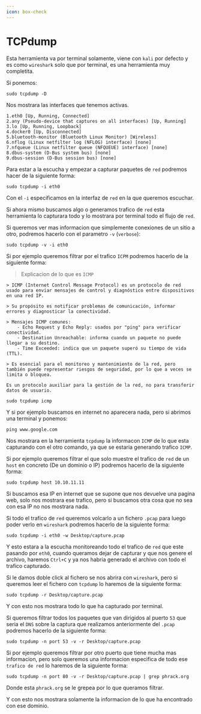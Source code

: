 ```yaml
---
icon: box-check
---
```


# TCPdump

Esta herramienta va por terminal solamente, viene con `kali` por defecto y es como `wireshark` solo que por terminal, es una herramienta muy completita.

Si ponemos:

```shell
sudo tcpdump -D
```

Nos mostrara las interfaces que tenemos activas.

```
1.eth0 [Up, Running, Connected]
2.any (Pseudo-device that captures on all interfaces) [Up, Running]
3.lo [Up, Running, Loopback]
4.docker0 [Up, Disconnected]
5.bluetooth-monitor (Bluetooth Linux Monitor) [Wireless]
6.nflog (Linux netfilter log (NFLOG) interface) [none]
7.nfqueue (Linux netfilter queue (NFQUEUE) interface) [none]
8.dbus-system (D-Bus system bus) [none]
9.dbus-session (D-Bus session bus) [none]
```

Para estar a la escucha y empezar a capturar paquetes de `red` podremos hacer de la siguiente forma:

```shell
sudo tcpdump -i eth0
```

Con el `-i` especificamos en la interfaz de `red` en la que queremos escuchar.

Si ahora mismo buscamos algo o generamos trafico de `red` esta herramienta lo capturara todo y lo mostrara por terminal todo el flujo de `red`.

Si queremos ver mas informacion que simplemente conexiones de un sitio a otro, podremos hacerlo con el parametro `-v` (`verbose`):

```shell
sudo tcpdump -v -i eth0
```

Si por ejemplo queremos filtrar por el trafico `ICPM` podremos hacerlo de la siguiente forma:

> Explicacion de lo que es `ICMP`

```
> ICMP (Internet Control Message Protocol) es un protocolo de red usado para enviar mensajes de control y diagnóstico entre dispositivos en una red IP.

> Su propósito es notificar problemas de comunicación, informar errores y diagnosticar la conectividad.

> Mensajes ICMP comunes:
    - Echo Request y Echo Reply: usados por "ping" para verificar conectividad.
    - Destination Unreachable: informa cuando un paquete no puede llegar a su destino.
    - Time Exceeded: indica que un paquete superó su tiempo de vida (TTL).

> Es esencial para el monitoreo y mantenimiento de la red, pero también puede representar riesgos de seguridad, por lo que a veces se limita o bloquea.

Es un protocolo auxiliar para la gestión de la red, no para transferir datos de usuario.
```

```shell
sudo tcpdump icmp
```

Y si por ejemplo buscamos en internet no aparecera nada, pero si abrimos una terminal y ponemos:

```shell
ping www.google.com
```

Nos mostrara en la herramienta `tcpdump` la informacon `ICMP` de lo que esta capturando con el otro comando, ya que se estaria generando trafico `ICMP`.

Si por ejemplo queremos filtrar el que solo muestre el trafico de `red` de un `host` en concreto (De un dominio o IP) podremos hacerlo de la siguiente forma:

```shell
sudo tcpdump host 10.10.11.11
```

Si buscamos esa IP en internet que se supone que nos devuelve una pagina web, solo nos mostrara ese trafico, pero si buscamos otra cosa que no sea con esa IP no nos mostrara nada.

Si todo el trafico de `red` queremos volcarlo a un fichero `.pcap` para luego poder verlo en `wireshark` podremos hacerlo de la siguiente forma:

```shell
sudo tcpdump -i eth0 -w Desktop/capture.pcap
```

Y esto estara a la escucha monitoreando todo el trafico de `red` que este pasando por `eth0`, cuando queramos dejar de capturar y que nos genere el archivo, haremos `Ctrl+C` y ya nos habria generado el archivo con todo el trafico capturado.

Si le damos doble click al fichero se nos abrira con `wireshark`, pero si queremos leer el fichero con `tcpdump` lo haremos de la siguiente forma:

```shell
sudo tcpdump -r Desktop/capture.pcap
```

Y con esto nos mostrara todo lo que ha capturado por terminal.

Si queremos filtrar todos los paquetes que van dirigidos al puerto `53` que seria el `DNS` sobre la captura que realizamos anteriormente del `.pcap` podremos hacerlo de la siguiente forma:

```shell
sudo tcpdump -n port 53 -v -r Desktop/capture.pcap
```

Si por ejemplo queremos filtrar por otro puerto que tiene mucha mas informacion, pero solo queremos una informacion especifica de todo ese `trafico de red` lo haremos de la siguiente forma:

```shell
sudo tcpdump -n port 80 -v -r Desktop/capture.pcap | grep phrack.org
```

Donde esta `phrack.org` se le grepea por lo que queramos filtrar.

Y con esto nos mostrara solamente la informacion de lo que ha encontrado con ese dominio.
